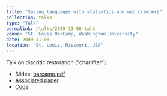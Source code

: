 ```yaml
---
title: "Saving languages with statistics and web crawlers"
collection: talks
type: "Talk"
permalink: /talks/2009-11-08-talk
venue: "St. Louis BarCamp, Washington University"
date: 2009-11-08
location: "St. Louis, Missouri, USA"
---
```


Talk on diacritic restoration ("charlifter").

* Slides: [barcamp.pdf](/files/barcamp.pdf)
* [Associated paper](/publication/2011-06-24-unicodification)
* [Code](/software/2009-03-21-software)
